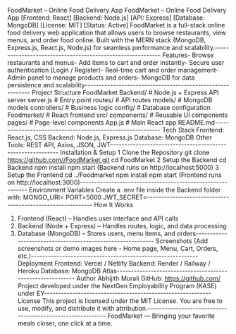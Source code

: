  FoodMarket – Online Food Delivery App
 FoodMarket – Online Food Delivery App
 [Frontend: React] [Backend: Node.js] [API: Express] [Database: MongoDB] [License: MIT] [Status:
 Active]
 FoodMarket is a full-stack online food delivery web application that allows users to browse
 restaurants, view menus, and order food online.
 Built with the MERN stack (MongoDB, Express.js, React.js, Node.js) for seamless performance and
 scalability.-----------------------------------------------------------
 Features- Browse restaurants and menus- Add items to cart and order instantly- Secure user authentication (Login / Register)- Real-time cart and order management- Admin panel to manage products and orders- MongoDB for data persistence and scalability-----------------------------------------------------------
 Project Structure
 FoodMarket
  Backend/ # Node.js + Express API server
   server.js # Entry point
   routes/ # API routes
   models/ # MongoDB models
   controllers/ # Business logic
   config/ # Database configuration
  Foodmarket/ # React frontend
   src/
    components/ # Reusable UI components
    pages/ # Page-level components
    App.js # Main React app
  README.md-----------------------------------------------------------
 Tech Stack
 Frontend: React.js, CSS
 Backend: Node.js, Express.js
 Database: MongoDB
 Other Tools: REST API, Axios, JSON, JWT-----------------------------------------------------------
 Installation & Setup
 1 Clone the Repository
 git clone https://github.com//FoodMarket.git
 cd FoodMarket
2
 Setup the Backend
 cd Backend
 npm install
 npm start
 (Backend runs on http://localhost:5000)
 3
 Setup the Frontend
 cd ../Foodmarket
 npm install
 npm start
 (Frontend runs on http://localhost:3000)-----------------------------------------------------------
 Environment Variables
 Create a .env file inside the Backend folder with:
 MONGO_URI=
 PORT=5000
 JWT_SECRET=-----------------------------------------------------------
 How It Works
 1. Frontend (React) – Handles user interface and API calls
 2. Backend (Node + Express) – Handles routes, logic, and data processing
 3. Database (MongoDB) – Stores users, menu items, and orders-----------------------------------------------------------
 Screenshots
 (Add screenshots or demo images here - Home page, Menu, Cart, Orders, etc.)-----------------------------------------------------------
 Deployment
 Frontend: Vercel / Netlify
 Backend: Render / Railway / Heroku
 Database: MongoDB Atlas-----------------------------------------------------------
 Author
 Abhijith Murali
 GitHub: https://github.com/
 Project developed under the NextGen Employability Program (KASE) under EY-----------------------------------------------------------
 License
 This project is licensed under the MIT License.
 You are free to use, modify, and distribute it with attribution.-----------------------------------------------------------
 FoodMarket — Bringing your favorite meals closer, one click at a time.
